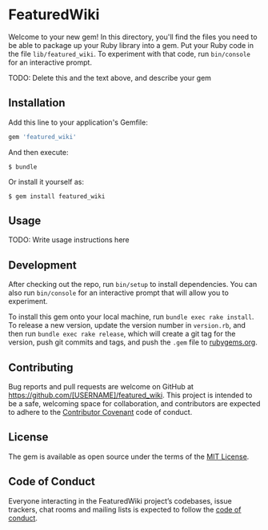 # FeaturedWiki

Welcome to your new gem! In this directory, you'll find the files you need to be able to package up your Ruby library into a gem. Put your Ruby code in the file `lib/featured_wiki`. To experiment with that code, run `bin/console` for an interactive prompt.

TODO: Delete this and the text above, and describe your gem

## Installation

Add this line to your application's Gemfile:

```ruby
gem 'featured_wiki'
```

And then execute:

    $ bundle

Or install it yourself as:

    $ gem install featured_wiki

## Usage

TODO: Write usage instructions here

## Development

After checking out the repo, run `bin/setup` to install dependencies. You can also run `bin/console` for an interactive prompt that will allow you to experiment.

To install this gem onto your local machine, run `bundle exec rake install`. To release a new version, update the version number in `version.rb`, and then run `bundle exec rake release`, which will create a git tag for the version, push git commits and tags, and push the `.gem` file to [rubygems.org](https://rubygems.org).

## Contributing

Bug reports and pull requests are welcome on GitHub at https://github.com/[USERNAME]/featured_wiki. This project is intended to be a safe, welcoming space for collaboration, and contributors are expected to adhere to the [Contributor Covenant](http://contributor-covenant.org) code of conduct.

## License

The gem is available as open source under the terms of the [MIT License](http://opensource.org/licenses/MIT).

## Code of Conduct

Everyone interacting in the FeaturedWiki project’s codebases, issue trackers, chat rooms and mailing lists is expected to follow the [code of conduct](https://github.com/[USERNAME]/featured_wiki/blob/master/CODE_OF_CONDUCT.md).
